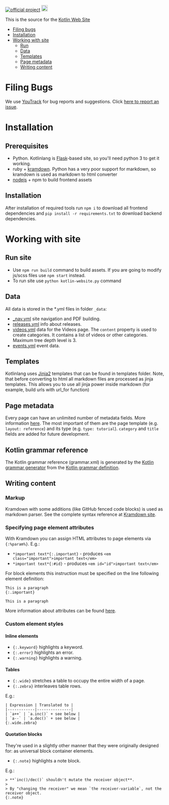 [![official project](http://jb.gg/badges/official.svg)](https://confluence.jetbrains.com/display/ALL/JetBrains+on+GitHub)
<a href="http://slack.kotlinlang.org/"><img src="http://slack.kotlinlang.org/badge.svg" height="20"></a>

This is the source for the [Kotlin Web Site](http://kotlinlang.org)

- [Filing bugs](#filing-bugs)
- [Installation](#installation)
- [Working with site](#working-with-site)
    - [Run](#run-site)
    - [Data](#data)
    - [Templates](#templates)
    - [Page metadata](#page-metadata)
    - [Writing content](#writing-content)


Filing Bugs
===========
We use [YouTrack](http://youtrack.jetbrains.com/issues/KT#) for bug reports and suggestions. Click [here to report an issue](http://youtrack.jetbrains.com/newIssue?project=KT&clearDraft=true&c=Subsystems+Web+Site).

Installation
============

## Prerequisites

- Python. Kotlinlang is [Flask](http://flask.pocoo.org/)-based site, so you'll need python 3 to get it working.
- ruby + [kramdown](http://kramdown.gettalong.org/installation.html). Python has a very poor support for markdown, so kramdown is used as markdown to html converter
- [nodejs](https://nodejs.org/en/) + npm to build frontend assets

## Installation

After installation of required tools run `npm i` to download all frontend dependencies and `pip install -r requirements.txt` to download backend dependencies.

Working with site
=================

## Run site

- Use `npm run build` command to build assets. If you are going to modify js/scss files use `npm start` instead.
- To run site use `python kotlin-website.py` command

## Data

All data is stored in the \*.yml files in folder `_data`:

- [_nav.yml](_data/_nav.yml) site navigation and PDF building.
- [releases.yml](_data/releases.yml) info about releases.
- [videos.yml](_data/videos.yml) data for the Videos page. The `content` property is used to create categories.
  It contains a list of videos or other categories. Maximum tree depth level is 3.
- [events.yml](_data/events.yml) event data.

## Templates

Kotlinlang uses [Jinja2](http://jinja.pocoo.org/docs/dev/) templates that can be found in templates folder.
Note, that before converting to html all markdown files are processed as jinja templates. This allows you to use all jinja power inside markdown (for example, build urls with url_for function)

## Page metadata

Every page can have an unlimited number of metadata fields. More information [here](http://jekyllrb.com/docs/frontmatter/).
The most important of them are the page template (e.g. `layout: reference`) and its type (e.g. `type: tutorial`). `category` and `title` fields are added for future development.

## Kotlin grammar reference

The Kotlin grammar reference (grammar.xml) is generated by the [Kotlin grammar generator](https://github.com/JetBrains/kotlin-grammar-generator) from the [Kotlin grammar definition](https://github.com/JetBrains/kotlin/tree/master/grammar).

## Writing content

### Markup

Kramdown with some additions (like GitHub fenced code blocks) is used as markdown parser.
See the complete syntax reference at [Kramdown site](http://kramdown.gettalong.org/syntax.html).

### Specifying page element attributes

With Kramdown you can assign HTML attributes to page elements via `{:%param%}`. E.g.:

- `*important text*{:.important}` - produces `<em class="important">important text</em>`
- `*important text*{:#id}` - produces `<em id="id">important text</em>`

For block elements this instruction must be specified on the line following element definition:

```
This is a paragraph
{:.important}

This is a paragraph
```

More information about attributes can be found [here](http://kramdown.gettalong.org/syntax.html#inline-attribute-lists).

### Custom element styles

#### Inline elements

- `{:.keyword}` highlights a keyword.
- `{:.error}` highlights an error.
- `{:.warning}` highlights a warning.

#### Tables

- `{:.wide}` stretches a table to occupy the entire width of a page.
- `{:.zebra}` interleaves table rows.

E.g.:

```
| Expression | Translated to |
|------------|---------------|
| `a++` | `a.inc()` + see below |
| `a--` | `a.dec()` + see below |
{:.wide.zebra}
```

#### Quotation blocks

They're used in a slightly other manner that they were originally designed for: as universal block container elements.

- `{:.note}` highlights a note block.

E.g.:

```
> **`inc()/dec()` shouldn't mutate the receiver object**.
>
> By "changing the receiver" we mean `the receiver-variable`, not the receiver object.
{:.note}
